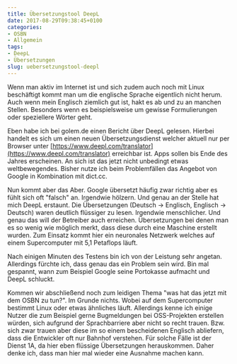 ```yaml
---
title: Übersetzungstool DeepL
date: 2017-08-29T09:38:45+0100
categories:
- OSBN
- Allgemein
tags:
- DeepL
- Übersetzungen
slug: uebersetzungstool-deepl
---
```

Wenn man aktiv im Internet ist und sich zudem auch noch mit Linux beschäftigt kommt man um die englische Sprache eigentlich nicht herum. Auch wenn mein Englisch ziemlich gut ist, hakt es ab und zu an manchen Stellen. Besonders wenn es beispielsweise um gewisse Formulierungen oder speziellere Wörter geht.

Eben habe ich bei golem.de einen Bericht über DeepL gelesen. Hierbei handelt es sich um einen neuen Übersetzungsdienst welcher aktuell nur per Browser unter [https://www.deepl.com/translator](https://www.deepl.com/translator) erreichbar ist. Apps sollen bis Ende des Jahres erscheinen. An sich ist das jetzt nicht unbedingt etwas weltbewegendes. Bisher nutze ich beim Problemfällen das Angebot von Google in Kombination mit dict.cc.

Nun kommt aber das Aber. Google übersetzt häufig zwar richtig aber es fühlt sich oft "falsch" an. Irgendwie hölzern. Und genau an der Stelle hat mich DeepL erstaunt. Die Übersetzungen (Deutsch -&gt; Englisch, Englisch -&gt; Deutsch) waren deutlich flüssiger zu lesen. Irgendwie menschlicher. Und genau das will der Betreiber auch erreichen. Übersetzungen bei denen man es so wenig wie möglich merkt, dass diese durch eine Maschine erstellt wurden. Zum Einsatz kommt hier ein neuronales Netzwerk welches auf einem Supercomputer mit 5,1 Petaflops läuft.

Nach einigen Minuten des Testens bin ich von der Leistung sehr angetan. Allerdings fürchte ich, dass genau das ein Problem sein wird. Bin mal gespannt, wann zum Beispiel Google seine Portokasse aufmacht und DeepL schluckt.

Kommen wir abschließend noch zum leidigen Thema "was hat das jetzt mit dem OSBN zu tun?". Im Grunde nichts. Wobei auf dem Supercomputer bestimmt Linux oder etwas ähnliches läuft. Allerdings kenne ich einige Nutzer die zum Beispiel gerne Bugmeldungen bei OSS-Projekten erstellen würden, sich aufgrund der Sprachbarriere aber nicht so recht trauen. Bzw. sich zwar trauen aber diese im so einem bescheidenen Englisch abliefern, dass die Entwickler oft nur Bahnhof verstehen. Für solche Fälle ist der Dienst 1A, da hier eben flüssige Übersetzungen herauskommen. Daher denke ich, dass man hier mal wieder eine Ausnahme machen kann.